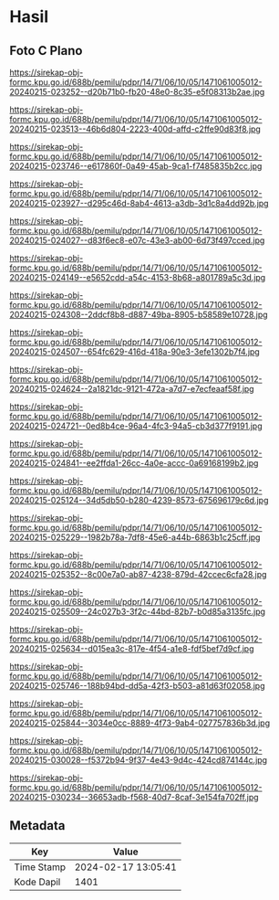 # Hasil

## Foto C Plano

https://sirekap-obj-formc.kpu.go.id/688b/pemilu/pdpr/14/71/06/10/05/1471061005012-20240215-023252--d20b71b0-fb20-48e0-8c35-e5f08313b2ae.jpg

https://sirekap-obj-formc.kpu.go.id/688b/pemilu/pdpr/14/71/06/10/05/1471061005012-20240215-023513--46b6d804-2223-400d-affd-c2ffe90d83f8.jpg

https://sirekap-obj-formc.kpu.go.id/688b/pemilu/pdpr/14/71/06/10/05/1471061005012-20240215-023746--e617860f-0a49-45ab-9ca1-f7485835b2cc.jpg

https://sirekap-obj-formc.kpu.go.id/688b/pemilu/pdpr/14/71/06/10/05/1471061005012-20240215-023927--d295c46d-8ab4-4613-a3db-3d1c8a4dd92b.jpg

https://sirekap-obj-formc.kpu.go.id/688b/pemilu/pdpr/14/71/06/10/05/1471061005012-20240215-024027--d83f6ec8-e07c-43e3-ab00-6d73f497cced.jpg

https://sirekap-obj-formc.kpu.go.id/688b/pemilu/pdpr/14/71/06/10/05/1471061005012-20240215-024149--e5652cdd-a54c-4153-8b68-a801789a5c3d.jpg

https://sirekap-obj-formc.kpu.go.id/688b/pemilu/pdpr/14/71/06/10/05/1471061005012-20240215-024308--2ddcf8b8-d887-49ba-8905-b58589e10728.jpg

https://sirekap-obj-formc.kpu.go.id/688b/pemilu/pdpr/14/71/06/10/05/1471061005012-20240215-024507--654fc629-416d-418a-90e3-3efe1302b7f4.jpg

https://sirekap-obj-formc.kpu.go.id/688b/pemilu/pdpr/14/71/06/10/05/1471061005012-20240215-024624--2a1821dc-9121-472a-a7d7-e7ecfeaaf58f.jpg

https://sirekap-obj-formc.kpu.go.id/688b/pemilu/pdpr/14/71/06/10/05/1471061005012-20240215-024721--0ed8b4ce-96a4-4fc3-94a5-cb3d377f9191.jpg

https://sirekap-obj-formc.kpu.go.id/688b/pemilu/pdpr/14/71/06/10/05/1471061005012-20240215-024841--ee2ffda1-26cc-4a0e-accc-0a69168199b2.jpg

https://sirekap-obj-formc.kpu.go.id/688b/pemilu/pdpr/14/71/06/10/05/1471061005012-20240215-025124--34d5db50-b280-4239-8573-675696179c6d.jpg

https://sirekap-obj-formc.kpu.go.id/688b/pemilu/pdpr/14/71/06/10/05/1471061005012-20240215-025229--1982b78a-7df8-45e6-a44b-6863b1c25cff.jpg

https://sirekap-obj-formc.kpu.go.id/688b/pemilu/pdpr/14/71/06/10/05/1471061005012-20240215-025352--8c00e7a0-ab87-4238-879d-42ccec6cfa28.jpg

https://sirekap-obj-formc.kpu.go.id/688b/pemilu/pdpr/14/71/06/10/05/1471061005012-20240215-025509--24c027b3-3f2c-44bd-82b7-b0d85a3135fc.jpg

https://sirekap-obj-formc.kpu.go.id/688b/pemilu/pdpr/14/71/06/10/05/1471061005012-20240215-025634--d015ea3c-817e-4f54-a1e8-fdf5bef7d9cf.jpg

https://sirekap-obj-formc.kpu.go.id/688b/pemilu/pdpr/14/71/06/10/05/1471061005012-20240215-025746--188b94bd-dd5a-42f3-b503-a81d63f02058.jpg

https://sirekap-obj-formc.kpu.go.id/688b/pemilu/pdpr/14/71/06/10/05/1471061005012-20240215-025844--3034e0cc-8889-4f73-9ab4-027757836b3d.jpg

https://sirekap-obj-formc.kpu.go.id/688b/pemilu/pdpr/14/71/06/10/05/1471061005012-20240215-030028--f5372b94-9f37-4e43-9d4c-424cd874144c.jpg

https://sirekap-obj-formc.kpu.go.id/688b/pemilu/pdpr/14/71/06/10/05/1471061005012-20240215-030234--36653adb-f568-40d7-8caf-3e154fa702ff.jpg


## Metadata

| Key        | Value               |
| ---------- | ------------------- |
| Time Stamp | 2024-02-17 13:05:41 |
| Kode Dapil | 1401                |



